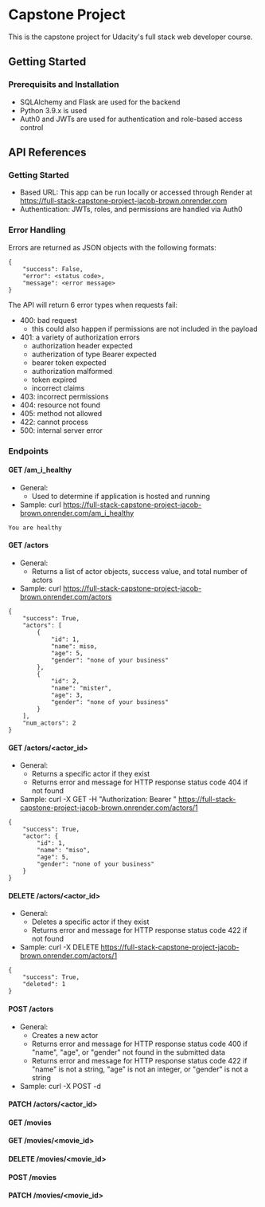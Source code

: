 # Capstone Project
This is the capstone project for Udacity's full stack web developer course.

## Getting Started
### Prerequisits and Installation
* SQLAlchemy and Flask are used for the backend
* Python 3.9.x is used
* Auth0 and JWTs are used for authentication and role-based access control

## API References

### Getting Started
* Based URL: This app can be run locally or accessed through Render at 
    https://full-stack-capstone-project-jacob-brown.onrender.com
* Authentication: JWTs, roles, and permissions are handled via Auth0

### Error Handling
Errors are returned as JSON objects with the following formats:
```
{
    "success": False,
    "error": <status code>,
    "message": <error message>
}
```
The API will return 6 error types when requests fail:
* 400: bad request
    * this could also happen if permissions are not included in the payload
* 401: a variety of authorization errors
    * authorization header expected
    * autherization of type Bearer expected
    * bearer token expected
    * authorization malformed
    * token expired
    * incorrect claims
* 403: incorrect permissions
* 404: resource not found
* 405: method not allowed
* 422: cannot process
* 500: internal server error

### Endpoints

#### GET /am_i_healthy
* General:
    * Used to determine if application is hosted and running
* Sample: curl https://full-stack-capstone-project-jacob-brown.onrender.com/am_i_healthy
```
You are healthy
```
#### GET /actors
* General:
    * Returns a list of actor objects, success value, and total number of actors
* Sample: curl https://full-stack-capstone-project-jacob-brown.onrender.com/actors
```
{
    "success": True,
    "actors": [
        {
            "id": 1,
            "name": miso,
            "age": 5,
            "gender": "none of your business"
        },
        {
            "id": 2,
            "name": "mister",
            "age": 3,
            "gender": "none of your business"
        }
    ],
    "num_actors": 2
}
```

#### GET /actors/<actor_id>
* General:
    * Returns a specific actor if they exist
    * Returns error and message for HTTP response status code 404 if not found
* Sample: curl -X GET -H "Authorization: Bearer <token>" https://full-stack-capstone-project-jacob-brown.onrender.com/actors/1
```
{
    "success": True,
    "actor": {
        "id": 1,
        "name": "miso",
        "age": 5,
        "gender": "none of your business"
    }
}
```

#### DELETE /actors/<actor_id>
* General:
    * Deletes a specific actor if they exist
    * Returns error and message for HTTP response status code 422 if not found
* Sample: curl -X DELETE https://full-stack-capstone-project-jacob-brown.onrender.com/actors/1
```
{
    "success": True,
    "deleted": 1
}
```

#### POST /actors
* General:
    * Creates a new actor
    * Returns error and message for HTTP response status code 400 if "name", "age", or "gender" not found in the submitted data
    * Returns error and message for HTTP response status code 422 if "name" is not a string, "age" is not an integer, or "gender" is not a string
* Sample: curl -X POST -d 

#### PATCH /actors/<actor_id>

#### GET /movies

#### GET /movies/<movie_id>

#### DELETE /movies/<movie_id>

#### POST /movies

#### PATCH /movies/<movie_id>